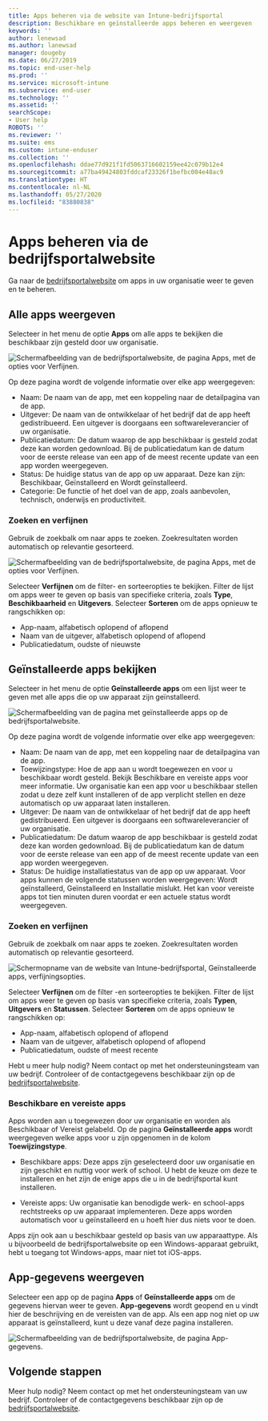 ```yaml
---
title: Apps beheren via de website van Intune-bedrijfsportal
description: Beschikbare en geïnstalleerde apps beheren en weergeven
keywords: ''
author: lenewsad
ms.author: lanewsad
manager: dougeby
ms.date: 06/27/2019
ms.topic: end-user-help
ms.prod: ''
ms.service: microsoft-intune
ms.subservice: end-user
ms.technology: ''
ms.assetid: ''
searchScope:
- User help
ROBOTS: ''
ms.reviewer: ''
ms.suite: ems
ms.custom: intune-enduser
ms.collection: ''
ms.openlocfilehash: ddae77d921f1fd5063716602159ee42c079b12e4
ms.sourcegitcommit: a77ba49424803fddcaf23326f1befbc004e48ac9
ms.translationtype: HT
ms.contentlocale: nl-NL
ms.lasthandoff: 05/27/2020
ms.locfileid: "83880838"
---
```

# <a name="manage-apps-from-the-company-portal-website"></a>Apps beheren via de bedrijfsportalwebsite 
Ga naar de [bedrijfsportalwebsite](https://portal.manage.microsoft.com) om apps in uw organisatie weer te geven en te beheren. 

## <a name="view-all-apps"></a>Alle apps weergeven  
Selecteer in het menu de optie **Apps** om alle apps te bekijken die beschikbaar zijn gesteld door uw organisatie. 

   ![Schermafbeelding van de bedrijfsportalwebsite, de pagina Apps, met de opties voor Verfijnen.](./media/intune-view-apps-1907.png)  

Op deze pagina wordt de volgende informatie over elke app weergegeven:  

* Naam: De naam van de app, met een koppeling naar de detailpagina van de app.
* Uitgever: De naam van de ontwikkelaar of het bedrijf dat de app heeft gedistribueerd. Een uitgever is doorgaans een softwareleverancier of uw organisatie.  
* Publicatiedatum: De datum waarop de app beschikbaar is gesteld zodat deze kan worden gedownload. Bij de publicatiedatum kan de datum voor de eerste release van een app of de meest recente update van een app worden weergegeven.
* Status: De huidige status van de app op uw apparaat. Deze kan zijn: Beschikbaar, Geïnstalleerd en Wordt geïnstalleerd. 
* Categorie: De functie of het doel van de app, zoals aanbevolen, technisch, onderwijs en productiviteit.  

### <a name="search-and-refine"></a>Zoeken en verfijnen   

Gebruik de zoekbalk om naar apps te zoeken. Zoekresultaten worden automatisch op relevantie gesorteerd.  

   ![Schermafbeelding van de bedrijfsportalwebsite, de pagina Apps, met de opties voor Verfijnen.](./media/intune-refine-all-apps-1907.png)  

Selecteer **Verfijnen** om de filter- en sorteeropties te bekijken. Filter de lijst om apps weer te geven op basis van specifieke criteria, zoals **Type**, **Beschikbaarheid** en **Uitgevers**. Selecteer **Sorteren** om de apps opnieuw te rangschikken op:

* App-naam, alfabetisch oplopend of aflopend 
* Naam van de uitgever, alfabetisch oplopend of aflopend 
* Publicatiedatum, oudste of nieuwste  

## <a name="view-installed-apps"></a>Geïnstalleerde apps bekijken  
Selecteer in het menu de optie **Geïnstalleerde apps** om een lijst weer te geven met alle apps die op uw apparaat zijn geïnstalleerd.  

   ![Schermafbeelding van de pagina met geïnstalleerde apps op de bedrijfsportalwebsite.](./media/intune-installed-apps-1907.png)  


Op deze pagina wordt de volgende informatie over elke app weergegeven:  

* Naam: De naam van de app, met een koppeling naar de detailpagina van de app.
* Toewijzingstype: Hoe de app aan u wordt toegewezen en voor u beschikbaar wordt gesteld. Bekijk Beschikbare en vereiste apps voor meer informatie. Uw organisatie kan een app voor u beschikbaar stellen zodat u deze zelf kunt installeren of de app verplicht stellen en deze automatisch op uw apparaat laten installeren.  
* Uitgever: De naam van de ontwikkelaar of het bedrijf dat de app heeft gedistribueerd. Een uitgever is doorgaans een softwareleverancier of uw organisatie.  
* Publicatiedatum: De datum waarop de app beschikbaar is gesteld zodat deze kan worden gedownload. Bij de publicatiedatum kan de datum voor de eerste release van een app of de meest recente update van een app worden weergegeven.
* Status: De huidige installatiestatus van de app op uw apparaat. Voor apps kunnen de volgende statussen worden weergegeven: Wordt geïnstalleerd, Geïnstalleerd en Installatie mislukt. Het kan voor vereiste apps tot tien minuten duren voordat er een actuele status wordt weergegeven.  

### <a name="search-and-refine"></a>Zoeken en verfijnen  

Gebruik de zoekbalk om naar apps te zoeken. Zoekresultaten worden automatisch op relevantie gesorteerd.  

   ![Schermopname van de website van Intune-bedrijfsportal, Geïnstalleerde apps, verfijningsopties.](./media/intune-installed-refine-1907.png)  

Selecteer **Verfijnen** om de filter -en sorteeropties te bekijken. Filter de lijst om apps weer te geven op basis van specifieke criteria, zoals **Typen**, **Uitgevers** en **Statussen**. Selecteer **Sorteren** om de apps opnieuw te rangschikken op:

* App-naam, alfabetisch oplopend of aflopend  
* Naam van de uitgever, alfabetisch oplopend of aflopend  
* Publicatiedatum, oudste of meest recente  

Hebt u meer hulp nodig? Neem contact op met het ondersteuningsteam van uw bedrijf. Controleer of de contactgegevens beschikbaar zijn op de [bedrijfsportalwebsite](https://go.microsoft.com/fwlink/?linkid=2010980).  

### <a name="available-and-required-apps"></a>Beschikbare en vereiste apps
Apps worden aan u toegewezen door uw organisatie en worden als Beschikbaar of Vereist gelabeld. Op de pagina **Geïnstalleerde apps** wordt weergegeven welke apps voor u zijn opgenomen in de kolom **Toewijzingstype**. 


* Beschikbare apps: Deze apps zijn geselecteerd door uw organisatie en zijn geschikt en nuttig voor werk of school. U hebt de keuze om deze te installeren en het zijn de enige apps die u in de bedrijfsportal kunt installeren. 

* Vereiste apps: Uw organisatie kan benodigde werk- en school-apps rechtstreeks op uw apparaat implementeren. Deze apps worden automatisch voor u geïnstalleerd en u hoeft hier dus niets voor te doen. 

Apps zijn ook aan u beschikbaar gesteld op basis van uw apparaattype. Als u bijvoorbeeld de bedrijfsportalwebsite op een Windows-apparaat gebruikt, hebt u toegang tot Windows-apps, maar niet tot iOS-apps.  

## <a name="view-app-details"></a>App-gegevens weergeven  
Selecteer een app op de pagina **Apps** of **Geïnstalleerde apps** om de gegevens hiervan weer te geven. **App-gegevens** wordt geopend en u vindt hier de beschrijving en de vereisten van de app. Als een app nog niet op uw apparaat is geïnstalleerd, kunt u deze vanaf deze pagina installeren. 


   ![Schermafbeelding van de bedrijfsportalwebsite, de pagina App-gegevens.](./media/intune-app-details-1907.png)  

## <a name="next-steps"></a>Volgende stappen
Meer hulp nodig? Neem contact op met het ondersteuningsteam van uw bedrijf. Controleer of de contactgegevens beschikbaar zijn op de [bedrijfsportalwebsite](https://go.microsoft.com/fwlink/?linkid=2010980).  
